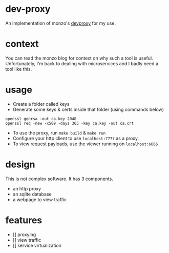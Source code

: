 # dev-proxy
An implementation of monzo's [devproxy](https://github.com/gwuah/dev-proxy) for my use.

# context
You can read the monzo blog for context on why such a tool is useful.  
Unfortunately, I'm back to dealing with microservices and I badly need a tool like this.

# usage
- Create a folder called keys
- Generate some keys & certs inside that folder (using commands below)
```
openssl genrsa -out ca.key 2048
openssl req -new -x509 -days 365 -key ca.key -out ca.crt
```
- To use the proxy, run `make build` & `make run`
- Configure your http client to use `localhost:7777` as a proxy.
- To view request payloads, use the viewer running on `localhost:6666`


# design
This is not complex software. It has 3 components.
- an http proxy
- an sqlite database
- a webpage to view traffic

# features
- [] proxying
- [] view traffic
- [] service virtualization
